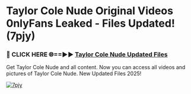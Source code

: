 # Taylor Cole Nude Original Videos 0nlyFans Leaked - Files Updated! (7pjy)

<h3>🔴 CLICK HERE 🌐==►► <a href="https://tinyurl.com/yc6ubb5a" rel="nofollow">Taylor Cole Nude Updated Files</a></h3>

Get Taylor Cole Nude and all content. Now you can access all videos and pictures of Taylor Cole Nude. New Updated Files 2025!

[![7pjy](https://i.imgur.com/7eu0CRL.gif)](https://tinyurl.com/yc6ubb5a)
